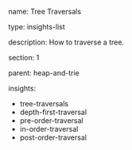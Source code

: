 name: Tree Traversals

type: insights-list

description: How to traverse a tree.

section: 1

parent: heap-and-trie

insights:
  - tree-traversals
  - depth-first-traversal
  - pre-order-traversal
  - in-order-traversal
  - post-order-traversal
